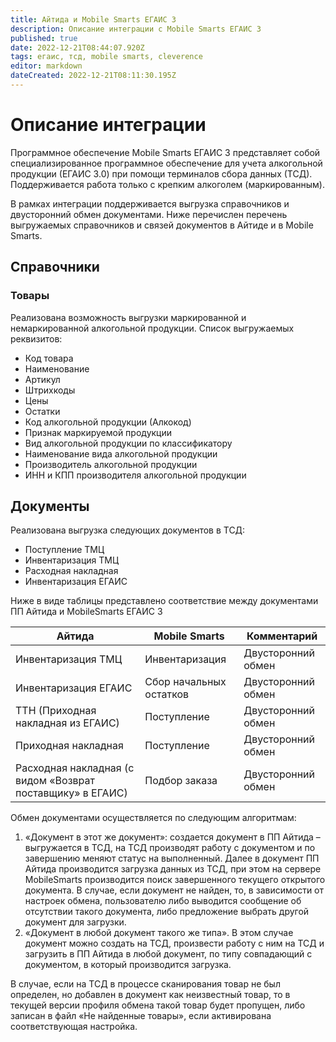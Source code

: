 ```yaml
---
title: Айтида и Mobile Smarts ЕГАИС 3
description: Описание интеграции с Mobile Smarts ЕГАИС 3
published: true
date: 2022-12-21T08:44:07.920Z
tags: егаис, тсд, mobile smarts, cleverence
editor: markdown
dateCreated: 2022-12-21T08:11:30.195Z
---
```


# Описание интеграции
Программное обеспечение Mobile Smarts ЕГАИС 3 представляет собой специализированное программное обеспечение для учета алкогольной продукции (ЕГАИС 3.0) при помощи терминалов сбора данных (ТСД). Поддерживается работа только с крепким алкоголем (маркированным).

В рамках интеграции поддерживается выгрузка справочников и двусторонний обмен документами. Ниже перечислен перечень выгружаемых справочников и связей документов в Айтиде и в Mobile Smarts.
## Справочники
### Товары
Реализована возможность выгрузки маркированной и немаркированной алкогольной продукции.
Список выгружаемых реквизитов:
- Код товара
- Наименование
- Артикул
- Штрихкоды
- Цены
- Остатки
- Код алкогольной продукции (Алкокод)
- Признак маркируемой продукции
- Вид алкогольной продукции по классификатору
- Наименование вида алкогольной продукции
- Производитель алкогольной продукции
- ИНН и КПП производителя алкогольной продукции

## Документы

Реализована выгрузка следующих документов в ТСД:
- Поступление ТМЦ
- Инвентаризация ТМЦ
- Расходная накладная 
- Инвентаризация ЕГАИС

Ниже в виде таблицы представлено соответствие между документами ПП Айтида и MobileSmarts ЕГАИС 3

| Айтида | Mobile Smarts | Комментарий |
| --- | --- | --- |
| Инвентаризация ТМЦ | Инвентаризация | Двусторонний обмен |
| Инвентаризация ЕГАИС | Сбор начальных остатков | Двусторонний обмен |
| ТТН (Приходная накладная из ЕГАИС) | Поступление | Двусторонний обмен |
| Приходная накладная | Поступление | Двусторонний обмен |
| Расходная накладная (с видом «Возврат поставщику» в ЕГАИС) | Подбор заказа | Двусторонний обмен |


Обмен документами осуществляется по следующим алгоритмам:
1.	«Документ в этот же документ»: создается документ в ПП Айтида – выгружается в ТСД, на ТСД производят работу с документом и по завершению меняют статус на выполненный. Далее в документ ПП Айтида производится загрузка данных из ТСД, при этом на сервере MobileSmarts производится поиск завершенного текущего открытого документа.
	В случае, если документ не найден, то, в зависимости от настроек обмена, пользователю либо выводится сообщение об отсутствии такого документа, либо предложение выбрать другой документ для загрузки. 
2.	«Документ в любой документ такого же типа». В этом случае документ можно создать на ТСД, произвести работу с ним на ТСД и загрузить в ПП Айтида в любой документ, по типу совпадающий с документом, в который производится загрузка.


В случае, если на ТСД в процессе сканирования товар не был определен, но добавлен в документ как неизвестный товар, то в текущей версии профиля обмена такой товар будет пропущен, либо записан в файл «Не найденные товары», если активирована соответствующая настройка.